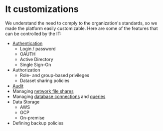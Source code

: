 <!-- TITLE: IT customizations -->
<!-- SUBTITLE: -->

# It customizations

We understand the need to comply to the organization's standards, so we made the platform 
easily customizable. Here are some of the features that can be controlled by the IT:

 * [Authentication](../../govern/authentication.md) 
   * Login / password 
   * OAUTH 
   * Active Directory
   * Single Sign-On
 * Authorization
    * Role- and group-based privileges
    * Dataset sharing policies
 * [Audit](../../govern/audit.md)
 * Managing [network file shares](../../access/file-shares.md)
 * Managing [database connections](../../access/data-connection.md) and [queries](../../access/data-query.md)
 * Data Storage
   * AWS
   * GCP
   * On-premise
 * Defining backup policies
   